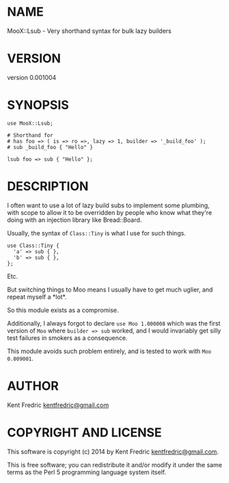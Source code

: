 # NAME

MooX::Lsub - Very shorthand syntax for bulk lazy builders

# VERSION

version 0.001004

# SYNOPSIS

    use MooX::Lsub;

    # Shorthand for
    # has foo => ( is => ro =>, lazy => 1, builder => '_build_foo' );
    # sub _build_foo { "Hello" }

    lsub foo => sub { "Hello" };

# DESCRIPTION

I often want to use a lot of lazy build subs to implement some plumbing, with scope to allow
it to be overridden by people who know what they're doing with an injection library like Bread::Board.

Usually, the syntax of `Class::Tiny` is what I use for such things.

    use Class::Tiny {
      'a' => sub { },
      'b' => sub { },
    };

Etc.

But switching things to Moo means I usually have to get much uglier, and repeat myself a \*lot\*.

So this module exists as a compromise.

Additionally, I always forgot to declare `use Moo 1.000008` which was the first version of `Moo` where
`builder => sub` worked, and I would invariably get silly test failures in smokers as a consequence.

This module avoids such problem entirely, and is tested to work with `Moo 0.009001`.

# AUTHOR

Kent Fredric <kentfredric@gmail.com>

# COPYRIGHT AND LICENSE

This software is copyright (c) 2014 by Kent Fredric <kentfredric@gmail.com>.

This is free software; you can redistribute it and/or modify it under
the same terms as the Perl 5 programming language system itself.

